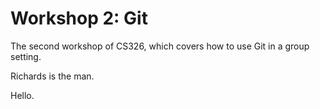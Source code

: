 # Workshop 2: Git


The second workshop of CS326, which covers how to use Git in a group setting.

Richards is the man.

Hello.
